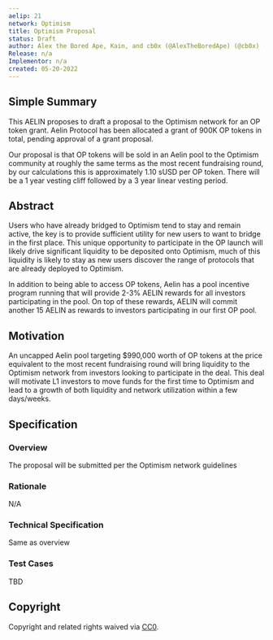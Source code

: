 ```yaml
---
aelip: 21
network: Optimism
title: Optimism Proposal
status: Draft
author: Alex the Bored Ape, Kain, and cb0x (@AlexTheBoredApe) (@cb0x) (@kain)
Release: n/a
Implementor: n/a
created: 05-20-2022
---
```


## Simple Summary

This AELIN proposes to draft a proposal to the Optimism network for an OP token grant. Aelin Protocol has been allocated a grant of 900K OP tokens in total, pending approval of a grant proposal.

Our proposal is that OP tokens will be sold in an Aelin pool to the Optimism community at roughly the same terms as the most recent fundraising round, by our calculations this is approximately 1.10 sUSD per OP token. There will be a 1 year vesting cliff followed by a 3 year linear vesting period.

## Abstract

Users who have already bridged to Optimism tend to stay and remain active, the key is to provide sufficient utility for new users to want to bridge in the first place. This unique opportunity to participate in the OP launch will likely drive significant liquidity to be deposited onto Optimism, much of this liquidity is likely to stay as new users discover the range of protocols that are already deployed to Optimism.

In addition to being able to access OP tokens, Aelin has a pool incentive program running that will provide 2-3% AELIN rewards for all investors participating in the pool. On top of these rewards, AELIN will commit another 15 AELIN as rewards to investors participating in our first OP pool.

## Motivation

An uncapped Aelin pool targeting $990,000 worth of OP tokens at the price equivalent to the most recent fundraising round will bring liquidity to the Optimism network from investors looking to participate in the deal. This deal will motivate L1 investors to move funds for the first time to Optimism and lead to a growth of both liquidity and network utilization within a few days/weeks.

## Specification

### Overview

The proposal will be submitted per the Optimism network guidelines

### Rationale

N/A

### Technical Specification

Same as overview

### Test Cases

TBD

## Copyright

Copyright and related rights waived via [CC0](https://creativecommons.org/publicdomain/zero/1.0/).
